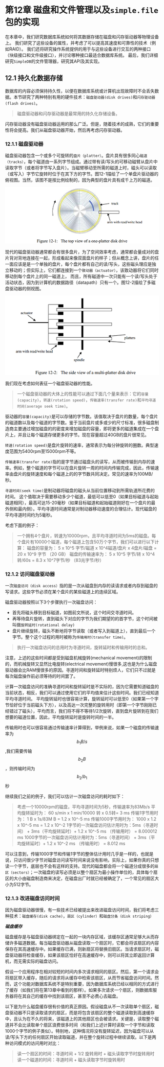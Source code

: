 # 第12章 磁盘和文件管理以及`simple.file`包的实现

在本章中，我们研究数据库系统如何将其数据存储在磁盘和闪存驱动器等物理设备上。 我们研究了这些设备的属性，并考虑了可以提高其速度和可靠性的技术（例如RAID）。 我们还将研究操作系统提供的用于与这些设备进行交互的两种接口（块级接口和文件级接口），并讨论哪种接口最适合数据库系统。 最后，我们详细研究`SimpleDB`的文件管理器，研究其API及其实现。

## 12.1 持久化数据存储

数据库的内容必须保持持久性，以便在数据库系统或计算机出现故障时不会丢失数据。本节研究了两种特别有用的硬件技术：`磁盘驱动器(disk drives)`和`闪存驱动器(flash drives)`。

> 磁盘驱动器和闪存驱动器是最常用的持久化存储设备。

闪存驱动器没有磁盘驱动器运用的那么广泛。但是，随着技术的成熟，它们的重要性将会提高。我们从磁盘驱动器开始，然后再考虑闪存驱动器。

### 12.1.1 磁盘驱动器

磁盘驱动器包含一个或多个可旋转的`盘片（platter）`。盘片具有很多同心`磁道（tracks）`，每个磁道由一系列字节组成。通过带有读/写头的可移动磁臂从盘片中读取字节（或者将字节写入盘片）。当磁臂移动至所需的磁道上时，磁头可以读取（或写入）字节它旋转时位于在其下方的字节。图12-1描绘了一个单盘片驱动器的俯视图。当然，该图不是按比例绘制的，因为典型的盘片具有成千上万的磁道。

![](ch12/12-1.png)

现代的磁盘驱动器通常都会有很多盘片，为了空间效率考虑，通常都会量成对的盘片背对背地连接在一起，形成看起来像双面盘片的样子；但从概念上讲，盘片的任一面应该是是一个单独的盘片，每个盘片都有自己的读/写头，这些磁头理应是独立移动的；但实际上，它们都连接到一个`致动器（actuator）`，该致动器将它们同时移动到每个盘片上的同一磁道上， 而且，所有磁道中一次只能有一个读/写头处于活动状态，因为到计算机的数据路径（datapath）只有一个。图12-2描绘了多磁盘驱动器的侧视图。

![](ch12/12-2.png)

我们现在考虑如何表征一个磁盘驱动器的性能。

> 一个磁盘驱动器的大体上的性能可以通过下面几个量来表示：它的`容量(capacity)`，`转速(rotation speed)`，`传输速率(transfer rate)`和`平均寻道时间(average seek time)`。

驱动器的`容量(capacity)`是可以存储的字节数。该值取决于盘片的数量，每个盘片的磁道数以及每个磁道的字节数。鉴于当前盘片或多或少的尺寸标准，很多磁盘制造商主要通过增加磁盘的的密度来增加磁盘的容量，即将更多的磁道集成在一个盘片上，并且让每个磁道存储更多的字节。现在容量超过40GB的盘片很常见。

`转速(rotation speed)`是盘片旋转的速率，通常表示为每分钟旋转的圈数。典型速度范围为5400rpm至15000rpm不等。

`传输速率(transfer rate)`指的是字节通过磁盘头的读写，从而被传输到内存的速率。例如，整个磁道的字节可以在盘片旋转一周的时间内传输完成，因此，传输速率由盘片的旋转速度和每个磁道上的的字节数共同决定。常见的速率为100MB/秒。

`寻道时间(seek time)`是制动器将磁盘的磁头从当前位置移动到所需轨道所花费的时间。
这个值取决于需要移动多少个磁道，最低可以低至0（如果目标磁道与起始磁道相同），最高可达15-20毫秒（如果目标磁道和起始磁道刚好在一个盘片的最外侧和最内侧）。平均寻道时间通常是对制动器移动速度的合理估计。现代磁盘的平均寻道时间约为5毫秒。

考虑下面的例子：

> 一个拥有4个盘片，转速为10000rpm，且平均寻道时间为5ms的磁盘。每个盘片有10000个磁道，每个磁道上包含50万个字节，我们可以进行以下计算：
磁盘的容量为： 5 x 10^5 字节/磁道 x 10^4磁道/盘片 x 4盘片/磁盘 = 20 x 10^9 字节 （20 GB）
磁盘的传输速率为： 5 x 10^5 字节/转 x 10^4 转/60s = 8.3 x 10^7字节/秒 （83兆字节/秒）

### 12.1.2 访问磁盘驱动器
一次`磁盘访问（disk access）`指的是一次从磁盘到内存的读请求或者内存到磁盘的写请求。这些字节必须在某个盘片的某些磁道上的连续区域。

磁盘驱动器按照以下3个步骤执行一次磁盘访问：
- 首先将磁头移到目标磁道，如图前文所说，这个时间交寻道时间。
- 再等待盘片旋转，直到磁头下对应的字节为我们期望的的首字节，这个时间被叫做`旋转延时(rotational delay)`
- 盘片继续旋转，磁头不断地将字节读取（或者写入到磁道上），直到最后一个字节。整个这个过程的用时被称为`传输用时(transfer time)`。

> 执行一次磁盘访问的总用时为寻道时间，旋转延时和传输用时的总和。

注意，上述的这些时间都是受到磁盘机械旋转(mechanical movement)的限制的，而机械旋转又显然比电旋转(electrical movement)慢很多,这也是为什么磁盘驱动器会比RAM慢很多的原因。寻道时间和旋转延时特别烦人，它们只不过就是每次磁盘操作前必须等待的时间罢了。

计算一次磁盘访问的准确寻道时间和旋转延时是不实际的，因为它需要知道磁盘的当前状态，相反，我们可以通过使用它们的平均值来估计这些时间。我们已经知道平均寻道时间。 平均旋转延时也很容易计算，旋转延时可以低至0（如果第一个字节恰好位于当前磁头下方），以及高达一次完整的旋转用时（即第一个字节刚刚已经错过了磁头），平均而言，我们将不得不等待1/2次旋转，直到盘片旋转到在我们想要的磁道位置，因此，平均旋转延时是旋转时间的一半。

传输用时也可以很容易通过传输速率计算得到，举例来说，如果一个磁盘的传输速率为$$b_1 B/s$$,我们需要传输$$b_2 B$$，则传输时间为$$b_2/b_1 $$秒

继续我们之前的例子，我们可以估计一次磁盘访问的耗时如下：

> 考虑一个10000rpm的磁盘，平均寻道时间为5秒，传输速率为83Mb/s
平均旋转延时为： 60 s/min x 1 min/10000 转 x 0.5转= 3 ms
传输1字节用时为： 1 B x 1s/83M B = 1.2 x 10^-5 ms 
传输1000字节用时为： 1000  x 1.2 x 10^-5 ms = 1.2 x 10^-2
1字节的一次磁盘访问估计用时为：5ms（寻道时间） + 3ms（平均旋转延时）+  1.2 x 10^-5 ms （传输用时） = 8.000012 ms
1000字节的一次磁盘访问估计用时为：5ms（寻道时间） + 3ms（平均旋转延时）+  1.2 x 10^-2 ms （传输用时） = 8.012 ms

可以注意到，传输1000字节和传输1字节的整体估计用时几乎是一样的，也就是说，只访问很少字节对磁盘访问读写时间来说没有影响，实际上，如果你真的只想读一个字节，底层也不会有这样的支持。现代的磁盘都会将一个磁道分成很多的`扇区（sectors）`；一次磁盘的读写必须是以整个扇区为最小操作单位的，具体每个扇区的大小由磁盘制造商来决定，在磁盘出厂时就已经被确定了，一个常见的扇区大小为512字节。

### 12.1.3 改进磁盘访问时间

因为磁盘驱动器很慢，有一些技术已经被提出来改进磁盘访问时间，我们将考虑三种技术：`磁盘缓存(disk cache)`，`扇区（cylinder）`和`磁盘分条（disk striping）`

***磁盘缓存***

磁盘缓存是与磁盘驱动器绑定在一起的一块内存区域，该缓存区通常足够大从而存储许多磁道数据。每当磁盘驱动器从磁盘读取一个扇区时，它都会将该扇区的内容保存在其高速缓存中。如果缓存已满，则新扇区将替换旧扇区。当请求扇区时，磁盘驱动器将检查缓存，如果该扇区恰好在高速缓存中，则可以将其立即返回计算机，而无需实际的磁盘访问。

假设一个应用程序在相对较短的时间内多次请求相同的扇区。然后，第一个请求会将扇区带入缓存，随后的请求将从缓存中检索该扇区，从而节省磁盘访问时间。然而，这个功能对数据库系统不是特别重要，因为数据库系统已经以相同的方式进行了缓存（如我们将在第13章中看到的那样）。如果多次请求一个扇区，则数据库服务器将在其自己的缓存中找到该扇区，甚至不必费心去磁盘。

以下是为什么磁盘缓存很有价值的真正原因。假设磁盘从不一次读取单个扇区，磁盘驱动器不只是读取请求的扇区，而是将包含该扇区的整个磁道读取到高速缓存中，且认为在不久的将来，该磁道上的其他扇区也会被请求。关键是，读取整个磁道并不会比读取单个扇区浪费很多时间（和我们上述计算时读取一个字节和读取1000个字节的例子类似）。特别地，这种情况将没有旋转延迟，因为磁盘可以从读/写头下方的任何扇区开始读取磁道，并在整个旋转过程中继续读取。以下是两种访问模式的访问用时对比：

> 读一个扇区的时间：寻道时间 + 1/2 旋转用时 + 磁头读取字节时旋转用时
读一个磁道的时间：寻道时间 +  磁头读取字节时旋转用时